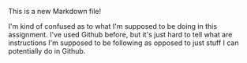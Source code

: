 This is a new Markdown file!

I'm kind of confused as to what I'm supposed to be doing in this assignment. I've used Github before, but it's just hard to tell what are instructions 
I'm supposed to be following as opposed to just stuff I can potentially do in Github.
